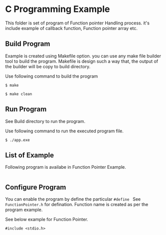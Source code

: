 # C Programming Example
This folder is set of program of Function pointer Handling process. it's include example of callback function, Function pointer array etc.

## Build Program
Example is created using Makefile option. you can use any make file builder tool to build the program.
Makefile is design such a way that, the output of the builder will be copy to build directory. 

Use following command to build the program

```
$ make

$ make clean

```

## Run Program
See Build directory to run the program.

Use following command to run the executed program file.

`$ ./app.exe`

## List of Example
Following program is availabe in Function Pointer Example.


```

```

## Configure Program
You can enable the program by define the particular `#define ` See `FunctionPointer.h` for defination.
Function name is created as per the program example. 

See below example for Function Pointer.

```
#include <stdio.h>

```

	
